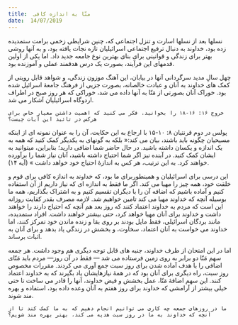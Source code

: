 ```yaml
---
title:  منّا به اندازه کافی
date:  14/07/2019
---
```


نسلها بعد از نسلها اسارت و تنزل اجتماعی که، چنین شرایطی زخمی برامت ستمدیده زده بود، خداوند به دنبال ترفیع اجتماعی اسرائیلیان تازه نجات یافته بود، و به آنها روشی بهتر برای زندگی و قوانینی برای بنای بهترین نوع جامعه جدید داد. اما یکی از اولین قدمهای این فرآیند، بصورت یک درس هدفمند عملی و آموزنده بود.

چهل سالِ مدید سرگردانی آنها در بیابان، این آهنگ موزون زندگی، و شواهد قابل رویتی از کمک های خداوند به آنان و عبادت خالصانه، بصورت جزیی از فرهنگ جامعهٔ اسرائیل شده بود. خوراک آنان بصورتی از مَنّا به آنها داده می شد، خوراکی که هر روز صبح در اطراف اردوگاه اسرائیلیان آشکار می شد.

`خروج ۱۶: ۱۶-۱۸ را بخوانید. فکر می کنید که اهمیت داشتن معیار خاص برای هرکس در تائید این آیات چیست؟`

پولس در دوم قرنتیان ۸: ۱۰-۱۵ با ارجاع به این حکایت، آن را به عنوان نمونه ای از اینکه مسیحیان چگونه باید باشند، بیان می کند:« بلكه به گونهای به يكديگر كمک كنيد كه همه به يک اندازه و يكسان داشته باشيد. در حال حاضر شما اضافی داريد؛ بنابراين، میتوانيد به ايشان كمک كنيد. در آينده نيز اگر شما احتياج داشته باشيد، آنان نياز شما را برآورده خواهند كرد. به اين ترتيب، هر کس به اندازهٔ احتياج خود خواهد داشت » (آیه ۱۴).

این درسی برای اسرائیلیان و همینطوربرای ما بود، که خداوند به اندازه کافی برای قوم و خلقت خود، همه چیز را مهیا می کند. اگر ما فقط به اندازه ای که نیاز داریم از آن استفاده کنیم و آماده باشیم که اضافه آن را با دیگران تقسیم کنیم و به اشتراک بگذاریم، همه ما بوسیله آنچه که خداوند مهیا می کند تامین خواهیم شد. لازمه مصرف بقدر کفایت روزانه این است که مردم به خداوند اعتماد کنند که روز بعد هم آنچه که احتیاج دارند را خواهند داشت و خداوند برای آنان مهیا خواهد کرد، حتی بیشتر خواهند داشت. افراد ستمدیده، مانند بردگان اسرائیلی، فقط مایل بودند بر روی بقا و زنده ماندن خود تمرکز کنند، اما خداوند می خواست به آنان اعتماد، سخاوت، و بخشش در زندگی یاد بدهد و برای آنان به اثبات برساند.

اما در این امتحان از طرف خداوند، جنبه های قابل توجه دیگری هم وجود داشت. هر جمعه سهم مَنّا دو برابر به روی زمین فرستاده می شد — فقط در آن روز— مردم باید مَنّای اضافی را با هدف آماده شدن برای روز سبت جمع آوری می کردند. مقررات مخصوص روز سبت، راه دیگری برای آنان بود که در همهٔ نیازهایشان یاد بگیرند که به خداوند اعتماد کنند. این سهم اضافۀ مَنّا، عمل بخشش و فیض خداوند، آنها را قادر می ساخت تا حتی خیلی بیشتر از آرامشی که خداوند برای روز هفتم به آنان وعده داده بود، استفاده و بهره مند شوند.

`ما در روزهای جمعه چه کاری می توانیم انجام دهیم که به ما کمک کند تا از آنچه که خداوند به ما در روز سبت هدیه می کند، بهتر بهره مند شویم؟`